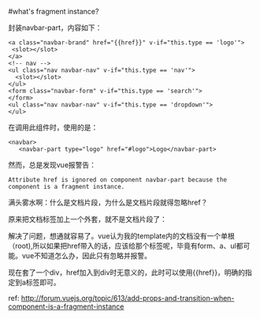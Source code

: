 #what's fragment instance?

封装navbar-part，内容如下：

    <a class="navbar-brand" href="{{href}}" v-if="this.type == 'logo'">
     <slot></slot>
    </a>
    <!-- nav -->
    <ul class="nav navbar-nav" v-if="this.type == 'nav'">
      <slot></slot>
    </ul>
    <form class="navbar-form" v-if="this.type == 'search'">
    </form>
    <ul class="nav navbar-nav" v-if="this.type == 'dropdown'">
    </ul>

在调用此组件时，使用的是：

    <navbar>
       <navbar-part type="logo" href="#logo">Logo</navbar-part>

然而，总是发现vue报警告：
	
    Attribute href is ignored on component navbar-part because the component is a fragment instance.
    
满头雾水啊：什么是文档片段，为什么是文档片段就得忽略href？

原来把文档标签加上一个外套，就不是文档片段了：
  <div>
  	<a class="navbar-brand" href="{{href}}" v-if="this.type == 'logo'">
       <slot></slot>
      </a>
      <!-- nav -->
      <ul class="nav navbar-nav" v-if="this.type == 'nav'">
        <slot></slot>
      </ul>
      <form class="navbar-form" v-if="this.type == 'search'">
      </form>
      <ul class="nav navbar-nav" v-if="this.type == 'dropdown'">
      </ul>
  </div>

解决了问题，想通就容易了。vue认为我的template内的文档没有一个单根（root),所以如果把href带入的话，应该给那个标签呢，毕竟有form、a、ul都可能。vue不知道怎么办，因此只有忽略并报警。

现在套了一个div，href加入到div时无意义的，此时可以使用{{href}}，明确的指定到a标签即可。

ref: http://forum.vuejs.org/topic/613/add-props-and-transition-when-component-is-a-fragment-instance